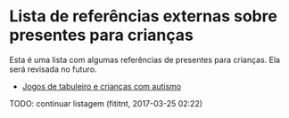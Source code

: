# Lista de referências externas sobre presentes para crianças

Esta é uma lista com algumas referências de presentes para crianças. Ela será
revisada no futuro.

- [Jogos de tabuleiro e crianças com autismo](http://www.maximb.com/jogos-de-tabuleiro-e-criancas-com-autismo/)

TODO: continuar listagem (fititnt, 2017-03-25 02:22)